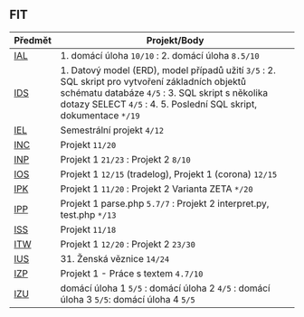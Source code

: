 ## FIT

| Předmět | Projekt/Body |
| ------ | ------ |
| [IAL](https://www.fit.vut.cz/study/course/244827/.cs) | 1. domácí úloha ``10/10`` : 2. domácí úloha ``8.5/10`` |
| [IDS](https://www.fit.vut.cz/study/course/244838/.cs) | 1. Datový model (ERD), model případů užití ``3/5`` : 2. SQL skript pro vytvoření základních objektů schématu databáze ``4/5`` : 3. SQL skript s několika dotazy SELECT ``4/5`` : 4. 5. Poslední SQL skript, dokumentace ``*/19``|
| [IEL](https://www.fit.vut.cz/study/course/224908/.cs) | Semestrální projekt ``4/12`` |
| [INC](https://www.fit.vut.cz/study/course/224931/.cs) | Projekt ``11/20`` |
| [INP](https://www.fit.vut.cz/study/course/244863/.cs) | Projekt 1 ``21/23`` : Projekt 2 ``8/10`` |
| [IOS](https://www.fit.vut.cz/study/course/224936/.cs) | Projekt 1 ``12/15`` (tradelog), Projekt 1 (corona) ``12/15`` |
| [IPK](https://www.fit.vut.cz/study/course/244865/.cs) | Projekt 1 ``11/20`` : Projekt 2 Varianta ZETA ``*/20`` |
| [IPP](https://www.fit.vut.cz/study/course/244867/.cs) | Projekt 1 parse.php ``5.7/7`` : Projekt 2 interpret.py, test.php ``*/13`` |
| [ISS](https://www.fit.vut.cz/study/course/244882/.cs) | Projekt ``11/18`` |
| [ITW](https://www.fit.vut.cz/study/course/ITW/.cs) | Projekt 1 ``12/20`` : Projekt 2 ``23/30`` |
| [IUS](https://www.fit.vut.cz/study/course/224969/.cs) | 31. Ženská věznice ``14/24`` |
| [IZP](https://www.fit.vut.cz/study/course/224975/.cs) | Projekt 1 - Práce s textem ``4.7/10`` |
| [IZU](https://www.fit.vut.cz/study/course/244900/.cs) | domácí úloha 1 ``5/5`` : domácí úloha 2 ``4/5`` : domácí úloha 3 ``5/5``: domácí úloha 4 ``5/5`` |
